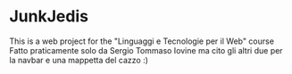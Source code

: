 # JunkJedis

This is a web project for the "Linguaggi e Tecnologie per il Web" course
Fatto praticamente solo da Sergio Tommaso Iovine ma cito gli altri due per la navbar e una mappetta del cazzo :)
